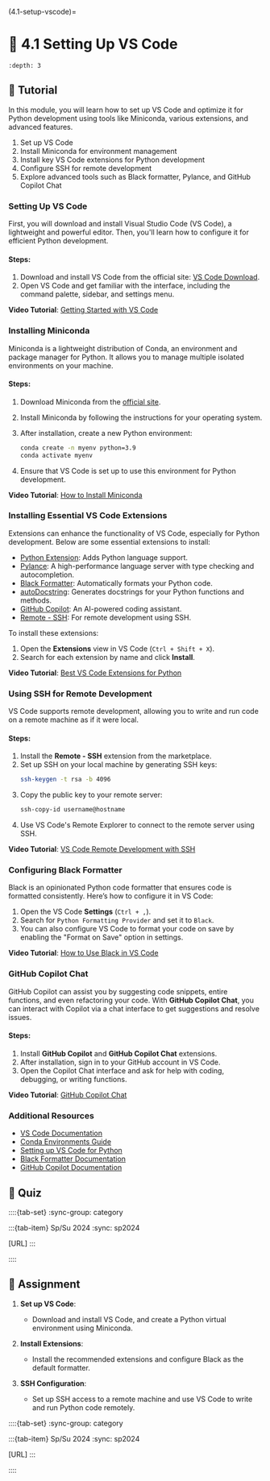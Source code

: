 
(4.1-setup-vscode)=
# 🧩 4.1 Setting Up VS Code

```{contents}
:depth: 3
```

## 🔰 Tutorial

In this module, you will learn how to set up VS Code and optimize it for Python development using tools like Miniconda, various extensions, and advanced features.

1. Set up VS Code
2. Install Miniconda for environment management
3. Install key VS Code extensions for Python development
4. Configure SSH for remote development
5. Explore advanced tools such as Black formatter, Pylance, and GitHub Copilot Chat

### Setting Up VS Code

First, you will download and install Visual Studio Code (VS Code), a lightweight and powerful editor. Then, you'll learn how to configure it for efficient Python development.

#### Steps:

1. Download and install VS Code from the official site: [VS Code Download](https://code.visualstudio.com/).
2. Open VS Code and get familiar with the interface, including the command palette, sidebar, and settings menu.

**Video Tutorial**: [Getting Started with VS Code](https://www.youtube.com/watch?v=VqCgcpAypFQ)

### Installing Miniconda

Miniconda is a lightweight distribution of Conda, an environment and package manager for Python. It allows you to manage multiple isolated environments on your machine.

#### Steps:

1. Download Miniconda from the [official site](https://docs.conda.io/en/latest/miniconda.html).
2. Install Miniconda by following the instructions for your operating system.
3. After installation, create a new Python environment:
   ```bash
   conda create -n myenv python=3.9
   conda activate myenv
   ```

4. Ensure that VS Code is set up to use this environment for Python development.

**Video Tutorial**: [How to Install Miniconda](https://www.youtube.com/watch?v=oHHbsMfyNR4&pp=ygUYSG93IHRvIEluc3RhbGwgTWluaWNvbmRh)

### Installing Essential VS Code Extensions

Extensions can enhance the functionality of VS Code, especially for Python development. Below are some essential extensions to install:

- [Python Extension](https://marketplace.visualstudio.com/items?itemName=ms-python.python): Adds Python language support.
- [Pylance](https://marketplace.visualstudio.com/items?itemName=ms-python.vscode-pylance): A high-performance language server with type checking and autocompletion.
- [Black Formatter](https://marketplace.visualstudio.com/items?itemName=ms-python.black-formatter): Automatically formats your Python code.
- [autoDocstring](https://marketplace.visualstudio.com/items?itemName=njpwerner.autodocstring): Generates docstrings for your Python functions and methods.
- [GitHub Copilot](https://marketplace.visualstudio.com/items?itemName=GitHub.copilot): An AI-powered coding assistant.
- [Remote - SSH](https://marketplace.visualstudio.com/items?itemName=ms-vscode-remote.remote-ssh): For remote development using SSH.

To install these extensions:
1. Open the **Extensions** view in VS Code (`Ctrl + Shift + X`).
2. Search for each extension by name and click **Install**.

**Video Tutorial**: [Best VS Code Extensions for Python](https://www.youtube.com/watch?v=fj2tuTIcUys&pp=ygUiQmVzdCBWUyBDb2RlIEV4dGVuc2lvbnMgZm9yIFB5dGhvbg%3D%3D)

### Using SSH for Remote Development

VS Code supports remote development, allowing you to write and run code on a remote machine as if it were local.

#### Steps:

1. Install the **Remote - SSH** extension from the marketplace.
2. Set up SSH on your local machine by generating SSH keys:
   ```bash
   ssh-keygen -t rsa -b 4096
   ```
3. Copy the public key to your remote server:
   ```bash
   ssh-copy-id username@hostname
   ```
4. Use VS Code's Remote Explorer to connect to the remote server using SSH.

**Video Tutorial**: [VS Code Remote Development with SSH](https://www.youtube.com/watch?v=miyD4c1dnTU&pp=ygUjVlMgQ29kZSBSZW1vdGUgRGV2ZWxvcG1lbnQgd2l0aCBTU0g%3D)

### Configuring Black Formatter

Black is an opinionated Python code formatter that ensures code is formatted consistently. Here’s how to configure it in VS Code:

1. Open the VS Code **Settings** (`Ctrl + ,`).
2. Search for `Python Formatting Provider` and set it to `Black`.
3. You can also configure VS Code to format your code on save by enabling the "Format on Save" option in settings.

**Video Tutorial**: [How to Use Black in VS Code](https://www.youtube.com/watch?v=esZLCuWs_2Y)

### GitHub Copilot Chat

GitHub Copilot can assist you by suggesting code snippets, entire functions, and even refactoring your code. With **GitHub Copilot Chat**, you can interact with Copilot via a chat interface to get suggestions and resolve issues.

#### Steps:

1. Install **GitHub Copilot** and **GitHub Copilot Chat** extensions.
2. After installation, sign in to your GitHub account in VS Code.
3. Open the Copilot Chat interface and ask for help with coding, debugging, or writing functions.

**Video Tutorial**: [GitHub Copilot Chat](https://www.youtube.com/watch?v=a2DDYMEPwbE&pp=ygUTR2l0SHViIENvcGlsb3QgQ2hhdA%3D%3D)

### Additional Resources

- [VS Code Documentation](https://code.visualstudio.com/docs)
- [Conda Environments Guide](https://docs.conda.io/projects/conda/en/latest/user-guide/tasks/manage-environments.html)
- [Setting up VS Code for Python](https://code.visualstudio.com/docs/python/python-tutorial)
- [Black Formatter Documentation](https://black.readthedocs.io/en/stable/)
- [GitHub Copilot Documentation](https://docs.github.com/en/copilot)

## 🚀 Quiz

::::{tab-set}
:sync-group: category

:::{tab-item} Sp/Su 2024
:sync: sp2024

[URL]
:::

::::

## 📄 Assignment

1. **Set up VS Code**:
   - Download and install VS Code, and create a Python virtual environment using Miniconda.

2. **Install Extensions**:
   - Install the recommended extensions and configure Black as the default formatter.

3. **SSH Configuration**:
   - Set up SSH access to a remote machine and use VS Code to write and run Python code remotely.

::::{tab-set}
:sync-group: category

:::{tab-item} Sp/Su 2024
:sync: sp2024

[URL]
:::

::::
